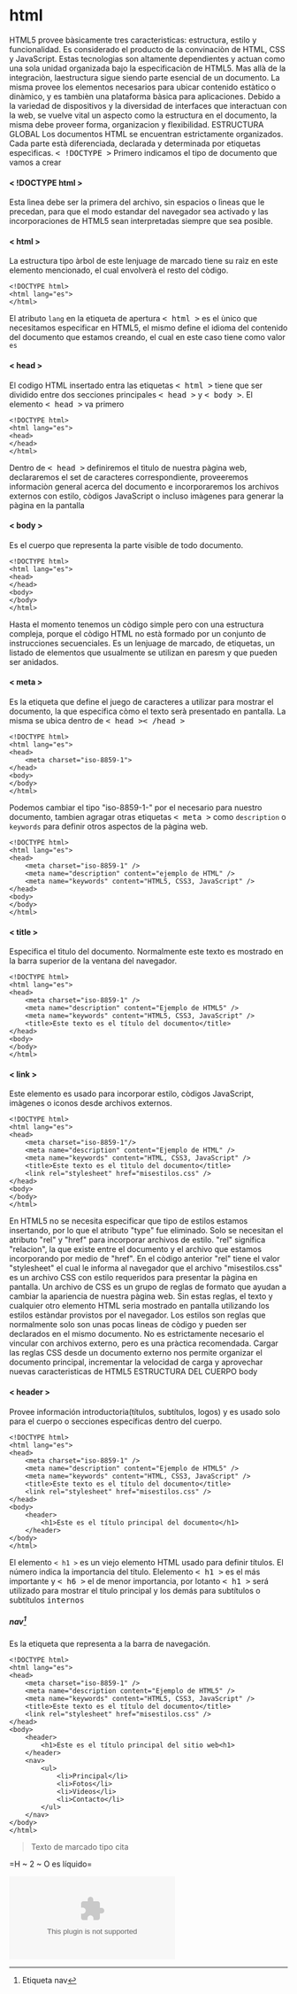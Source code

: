 
# html

HTML5 provee bàsicamente tres caracteristicas: estructura, estilo y funcionalidad. Es considerado el producto de la convinaciòn de HTML, CSS y JavaScript. Estas tecnologias son altamente dependientes y actuan como una sola unidad organizada bajo la especificaciòn de HTML5.
Mas allà de la integraciòn, laestructura sigue siendo parte esencial de un documento. La misma provee los elementos necesarios para ubicar contenido estàtico o dinàmico, y es tambièn una plataforma bàsica para aplicaciones. Debido a la variedad de dispositivos y la diversidad de interfaces que interactuan con la web, se vuelve vital un aspecto como la estructura en el documento, la misma debe proveer forma, organizacion y flexibilidad.
ESTRUCTURA GLOBAL 
Los documentos HTML se encuentran estrictamente organizados. Cada parte està diferenciada, declarada y determinada por etiquetas especìficas. 
<kbd>< !DOCTYPE ></kbd>
Primero indicamos el tipo de documento que vamos a crear

#### < !DOCTYPE html >

Esta lìnea debe ser la primera del archivo, sin espacios o lìneas que le precedan, para que el modo estandar del navegador sea activado y las incorporaciones de HTML5 sean interpretadas siempre que sea posible.

#### < html >

La estructura tipo àrbol de este lenjuage de marcado tiene su raìz en este elemento mencionado, el cual envolverà el resto del còdigo.

	<!DOCTYPE html>
	<html lang="es">
	</html>

El atributo <code>lang</code> en la etiqueta de apertura <kbd>< html ></kbd> es el ùnico que necesitamos especificar en HTML5, el mismo define el idioma del contenido del documento que estamos creando, el cual en este caso tiene como valor <code>es</code>

#### < head >

El codigo HTML insertado entra las etiquetas <kbd>< html ></kbd> tiene que ser dividido entre dos secciones principales <kbd>< head ></kbd> y <kbd>< body ></kbd>. El elemento <kbd>< head ></kbd> va primero

	<!DOCTYPE html>
	<html lang="es">
	<head>
	</head>
	</html>

Dentro de <kbd><  head ></kbd> definiremos el tìtulo de nuestra pàgina web, declararemos el set de caracteres correspondiente, proveeremos informaciòn general acerca del documento e incorporaremos los archivos externos con estilo, còdigos JavaScript o incluso imàgenes para generar la pàgina en la pantalla

#### < body >

Es el cuerpo que representa la parte visible de todo documento.

	<!DOCTYPE html>
	<html lang="es">
	<head>
	</head>
	<body>
	</body>
	</html>

Hasta el momento tenemos un còdigo simple pero con una estructura compleja, porque el còdigo HTML no està formado por un conjunto de instrucciones secuenciales. Es un lenjuage de marcado, de etiquetas, un listado de elementos que usualmente se utilizan en paresm y que pueden ser anidados.

#### < meta >

Es la etiqueta que define el juego de caracteres a utilizar para mostrar el documento, la que especifica còmo el texto serà presentado en pantalla. La misma se ubica dentro de <kbd>< head >< /head ></kbd>

	<!DOCTYPE html>
	<html lang="es">
	<head>
		<meta charset="iso-8859-1">
	</head>
	<body>
	</body>
	</html>

Podemos cambiar el tipo "iso-8859-1-" por el necesario para nuestro documento, tambien agragar otras etiquetas <kbd>< meta ></kbd> como <code>description</code> o <code>keywords</code>  para definir otros aspectos de la pàgina web.

	<!DOCTYPE html>
	<html lang="es">
	<head>
		<meta charset="iso-8859-1" />
		<meta name="description" content="ejemplo de HTML" />
		<meta name="keywords" content="HTML5, CSS3, JavaScript" />
	</head>
	<body>
	</body>
	</html>

#### < title >

Especifica el tìtulo del documento. Normalmente este texto es mostrado en la barra superior de la ventana del navegador.

	<!DOCTYPE html>
	<html lang="es">
	<head>
	 	<meta charset="iso-8859-1" />
	 	<meta name="description" content="Ejemplo de HTML5" />
	 	<meta name="keywords" content="HTML5, CSS3, JavaScript" />
	 	<title>Este texto es el título del documento</title>
	</head>
	<body>
	</body>
	</html>


#### < link >

Este elemento es usado para incorporar estilo, còdigos JavaScript, imàgenes o iconos desde archivos externos.

	<!DOCTYPE html>
	<html lang="es">
	<head>
		<meta charset="iso-8859-1"/>
		<meta name="description" content="Ejemplo de HTML" />
		<meta name="keywords" content="HTML, CSS3, JavaScript" />
		<title>Este texto es el tìtulo del documento</title>
		<link rel="stylesheet" href="misestilos.css" />
	</head>
	<body>
	</body>
	</html>

En HTML5 no se necesita especificar que tipo de estilos estamos insertando, por lo que el atributo "type" fue eliminado. Solo se necesitan el atributo "rel" y "href" para incorporar archivos de estilo. "rel" significa "relacion", la que existe entre el documento y el archivo que estamos incorporando por medio de "href". En el còdigo anterior "rel" tiene el valor "stylesheet" el cual le informa al navegador que el archivo "misestilos.css" es un archivo CSS con estilo requeridos para presentar la pàgina en pantalla.
Un archivo de CSS es un grupo de reglas de formato que ayudan a cambiar la apariencia de nuestra pàgina web. Sin estas reglas, el texto y cualquier otro elemento HTML seria mostrado en pantalla utilizando los estilos estàndar provistos por el navegador. Los estilos son reglas que normalmente solo son unas pocas lineas de còdigo y pueden ser declarados en el mismo documento. No es estrictamente necesario el vincular con archivos externo, pero es una pràctica recomendada. Cargar las reglas CSS desde un documento externo nos permite organizar el documento principal, incrementar la velocidad de carga y aprovechar nuevas caracteristicas de HTML5
ESTRUCTURA DEL CUERPO body

#### < header >

Provee información introductoria(títulos, subtítulos, logos) y es usado solo para el cuerpo o secciones específicas dentro del cuerpo.

	<!DOCTYPE html>
	<html lang="es">
	<head>
		<meta charset="iso-8859-1" />
		<meta name="description" content="Ejemplo de HTML5" />
		<meta name="keywords" content="HTML, CSS3, JavaScript" />
		<title>Este texto es el título del documento</title>
		<link rel="stylesheet" href="misestilos.css" />
	</head>
	<body>
		<header>
			<h1>Este es el título principal del documento</h1>
		</header>
	</body>
	</html>

El elemento <code>< h1 ></code> es un viejo elemento HTML usado para definir títulos. El número indica la importancia del título. Elelemento <kbd>< h1 ></kbd> es el más importante y <kbd>< h6 ></kbd> el de menor importancia, por lotanto <kbd>< h1 ></kbd> será utilizado para mostrar el título principal y los demás para subtítulos o subtítulos <samp>internos</samp>

##### nav[^1]

Es la etiqueta que representa  a la barra de navegación.

	<!DOCTYPE html>
	<html lang="es">
	<head>
		<meta charset="iso-8859-1" />
		<meta name="description content="Ejemplo de HTML5" />
		<meta name="keywords" content="HTML5, CSS3, JavaScript" />
		<title>Este texto es el título del documento</title>
		<link rel="stylesheet" href="misestilos.css" />
	</head>
	<body>
		<header>
			<h1>Este es el título principal del sitio web<h1>
		</header>
		<nav>
			<ul>
				<li>Principal</li>
				<li>Fotos</li>
				<li>Videos</li>
				<li>Contacto</li>
			</ul>
		</nav>
	</body>
	</html>



> Texto de marcado tipo cita

=H ~ 2 ~ O es líquido=

[^1]: Etiqueta nav

[![](rgmauri00@gmail.com)](http://www.gmail.com)


